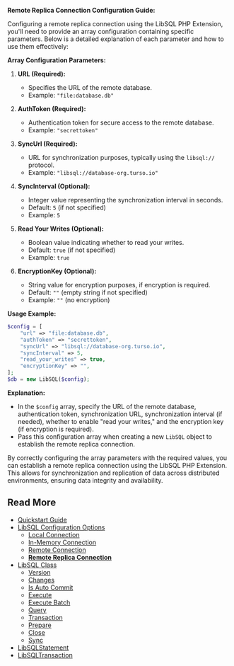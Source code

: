 **Remote Replica Connection Configuration Guide:**

Configuring a remote replica connection using the LibSQL PHP Extension, you'll need to provide an array configuration containing specific parameters. Below is a detailed explanation of each parameter and how to use them effectively:

**Array Configuration Parameters:**

1. **URL (Required):**
   - Specifies the URL of the remote database.
   - Example: `"file:database.db"`

2. **AuthToken (Required):**
   - Authentication token for secure access to the remote database.
   - Example: `"secrettoken"`

3. **SyncUrl (Required):**
   - URL for synchronization purposes, typically using the `libsql://` protocol.
   - Example: `"libsql://database-org.turso.io"`

4. **SyncInterval (Optional):**
   - Integer value representing the synchronization interval in seconds.
   - Default: `5` (if not specified)
   - Example: `5`

5. **Read Your Writes (Optional):**
   - Boolean value indicating whether to read your writes.
   - Default: `true` (if not specified)
   - Example: `true`

6. **EncryptionKey (Optional):**
   - String value for encryption purposes, if encryption is required.
   - Default: `""` (empty string if not specified)
   - Example: `""` (no encryption)

**Usage Example:**

```php
$config = [
    "url" => "file:database.db",
    "authToken" => "secrettoken",
    "syncUrl" => "libsql://database-org.turso.io",
    "syncInterval" => 5,
    "read_your_writes" => true,
    "encryptionKey" => "",
];
$db = new LibSQL($config);
```

**Explanation:**
- In the `$config` array, specify the URL of the remote database, authentication token, synchronization URL, synchronization interval (if needed), whether to enable "read your writes," and the encryption key (if encryption is required).
- Pass this configuration array when creating a new `LibSQL` object to establish the remote replica connection.

By correctly configuring the array parameters with the required values, you can establish a remote replica connection using the LibSQL PHP Extension. This allows for synchronization and replication of data across distributed environments, ensuring data integrity and availability.

## Read More

- [Quickstart Guide](quick-start.md)
- [LibSQL Configuration Options](000-configuration.md)
    - [Local Connection](001-local-connection.md)
    - [In-Memory Connection](002-memory-connection.md)
    - [Remote Connection](003-remote-connection.md)
    - **[Remote Replica Connection](004-remote-replica-connection.md)**
- [LibSQL Class](005-LibSQL-class.md)
    - [Version](006-version.md)
    - [Changes](007-changes.md)
    - [Is Auto Commit](008-isAutocommit.md)
    - [Execute](009-execute.md)
    - [Execute Batch](010-executeBatch.md)
    - [Query](011-query.md)
    - [Transaction](012-transaction.md)
    - [Prepare](013-prepare.md)
    - [Close](014-close.md)
    - [Sync](015-sync.md)
- [LibSQLStatement](016-LibSQLStatement.md)
- [LibSQLTransaction](017-LibSQLTransaction.md)

